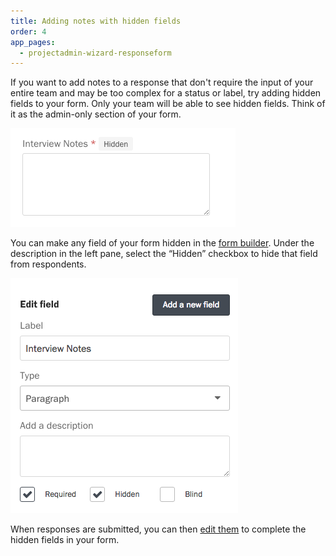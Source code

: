 ```yaml
---
title: Adding notes with hidden fields
order: 4
app_pages:
  - projectadmin-wizard-responseform
---
```


If you want to add notes to a response that don't require the input of your entire team and may be too complex for a status or label, try adding hidden fields to your form. Only your team will be able to see hidden fields. Think of it as the admin-only section of your form.

![A hidden field in the form builder.](../images/hidden_1.png)


You can make any field of your form hidden in the [form builder](/articles/screendoor/your_form/building_your_form.html). Under the description in the left pane, select the &ldquo;Hidden&rdquo; checkbox to hide that field from respondents.

![Hiding a field in your form.](../images/hidden_2.png)

When responses are submitted, you can then [edit them](/articles/screendoor/responses/editing_responses.html) to complete the hidden fields in your form.
